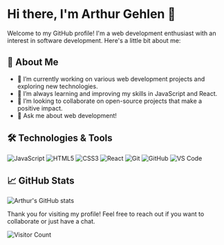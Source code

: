 # Hi there, I'm Arthur Gehlen 👋

Welcome to my GitHub profile! I'm a web development enthusiast with an interest in software development. Here's a little bit about me:

## 🚀 About Me

- 🔭 I’m currently working on various web development projects and exploring new technologies.
- 🌱 I’m always learning and improving my skills in JavaScript and React.
- 👯 I’m looking to collaborate on open-source projects that make a positive impact.
- 💬 Ask me about web development!

## 🛠️ Technologies & Tools

![JavaScript](https://img.shields.io/badge/-JavaScript-F7DF1E?style=flat&logo=javascript&logoColor=black)
![HTML5](https://img.shields.io/badge/-HTML5-E34F26?style=flat&logo=html5&logoColor=white)
![CSS3](https://img.shields.io/badge/-CSS3-1572B6?style=flat&logo=css3)
![React](https://img.shields.io/badge/-React-61DAFB?style=flat&logo=react&logoColor=white)
![Git](https://img.shields.io/badge/-Git-F05032?style=flat&logo=git&logoColor=white)
![GitHub](https://img.shields.io/badge/-GitHub-181717?style=flat&logo=github)
![VS Code](https://img.shields.io/badge/-VS%20Code-007ACC?style=flat&logo=visual-studio-code&logoColor=white)

## 📈 GitHub Stats

![Arthur's GitHub stats](https://github-readme-stats.vercel.app/api?username=ArthurGehlen&show_icons=true&theme=radical)

Thank you for visiting my profile! Feel free to reach out if you want to collaborate or just have a chat.

![Visitor Count](https://visitor-badge.laobi.icu/badge?page_id=ArthurGehlen)
